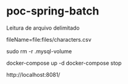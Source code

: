 # poc-spring-batch
Leitura de arquivo delimitado 


fileName=file:files/characters.csv

sudo rm -r .mysql-volume



docker-compose up -d
docker-compose stop

http://localhost:8081/